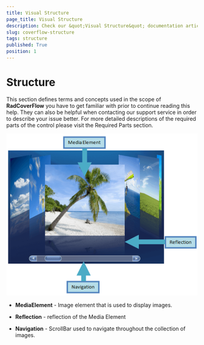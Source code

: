 ```yaml
---
title: Visual Structure
page_title: Visual Structure
description: Check our &quot;Visual Structure&quot; documentation article for the RadCoverflow {{ site.framework_name }} control.
slug: coverflow-structure
tags: structure
published: True
position: 1
---
```


# Structure

This section defines terms and concepts used in the scope of __RadCoverFlow__ you have to get familiar with prior to continue reading this help. They can also be helpful when contacting our support service in order to describe your issue better. For more detailed descriptions of the required parts of the control please visit the Required Parts section.

![WPF RadCoverflow Visual Structure](images/RadCoverFlow_structure.png)

* __MediaElement__ - Image element that is used to display images. 

* __Reflection__ - reflection of the Media Element 

* __Navigation__ - ScrollBar used to navigate throughout the collection of images.

